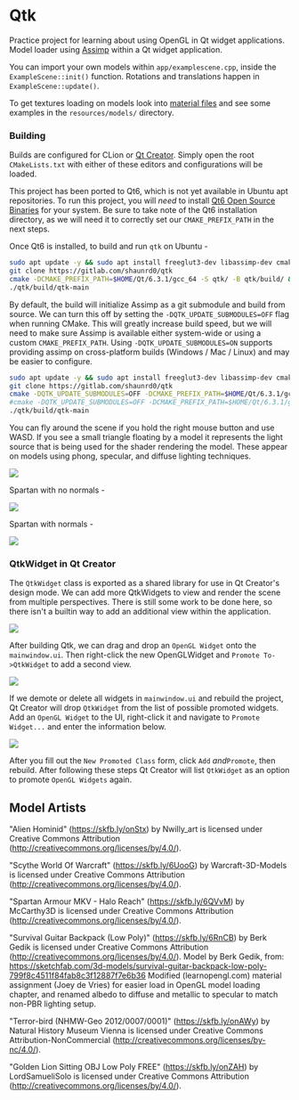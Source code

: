 # Qtk

Practice project for learning about using OpenGL in Qt widget applications.
Model loader using [Assimp](https://assimp.org/) within a Qt widget application.

You can import your own models within `app/examplescene.cpp`, inside the
`ExampleScene::init()` function. Rotations and translations
happen in `ExampleScene::update()`.

To get textures loading on models look into [material files](http://www.paulbourke.net/dataformats/mtl/)
and see some examples in the `resources/models/` directory.


### Building

Builds are configured for CLion or [Qt Creator](https://github.com/qt-creator/qt-creator).
Simply open the root `CMakeLists.txt` with either of these editors and configurations will be loaded.

This project has been ported to Qt6, which is not yet available in Ubuntu apt repositories.
To run this project, you will *need* to install [Qt6 Open Source Binaries](https://www.qt.io/download-qt-installer) for your system.
Be sure to take note of the Qt6 installation directory, as we will need it to correctly set our `CMAKE_PREFIX_PATH` in the next steps.

Once Qt6 is installed, to build and run `qtk` on Ubuntu -
```bash
sudo apt update -y && sudo apt install freeglut3-dev libassimp-dev cmake build-essential git
git clone https://gitlab.com/shaunrd0/qtk
cmake -DCMAKE_PREFIX_PATH=$HOME/Qt/6.3.1/gcc_64 -S qtk/ -B qtk/build/ && cmake --build qtk/build/ -j $(nproc --ignore=2) --target qtk-main
./qtk/build/qtk-main
```

By default, the build will initialize Assimp as a git submodule and build from source.
We can turn this off by setting the `-DQTK_UPDATE_SUBMODULES=OFF` flag when running CMake.
This will greatly increase build speed, but we will need to make sure Assimp is available either system-wide or using a custom `CMAKE_PREFIX_PATH`.
Using `-DQTK_UPDATE_SUBMODULES=ON` supports providing assimp on cross-platform builds (Windows / Mac / Linux) and may be easier to configure.

```bash
sudo apt update -y && sudo apt install freeglut3-dev libassimp-dev cmake build-essential git
git clone https://gitlab.com/shaunrd0/qtk
cmake -DQTK_UPDATE_SUBMODULES=OFF -DCMAKE_PREFIX_PATH=$HOME/Qt/6.3.1/gcc_64 -S qtk/ -B qtk/build/ && cmake --build qtk/build/ -j $(nproc --ignore=2) --target qtk-main
#cmake -DQTK_UPDATE_SUBMODULES=OFF -DCMAKE_PREFIX_PATH=$HOME/Qt/6.3.1/gcc_64;/path/to/assimp/dir -S qtk/ -B qtk/build/ && cmake --build qtk/build/ -j $(nproc --ignore=2) --target qtk-main
./qtk/build/qtk-main
```

You can fly around the scene if you hold the right mouse button and use WASD.
If you see a small triangle floating by a model it represents the light source
that is being used for the shader rendering the model. These appear on models
using phong, specular, and diffuse lighting techniques.

![](resources/screenshot.png)

Spartan with no normals -

![](resources/spartan-specular.png)

Spartan with normals -

![](resources/spartan-normals.png)


### QtkWidget in Qt Creator

The `QtkWidget` class is exported as a shared library for use in Qt Creator's design mode.
We can add more QtkWidgets to view and render the scene from multiple perspectives.
There is still some work to be done here, so there isn't a builtin way to add an additional view within the application.

![](resources/qtk-views.png)

After building Qtk, we can drag and drop an `OpenGL Widget` onto the `mainwindow.ui`.
Then right-click the new OpenGLWidget and `Promote To->QtkWidget` to add a second view.

![](resources/qtk-views-setup.png)

If we demote or delete all widgets in `mainwindow.ui` and rebuild the project, Qt Creator will drop `QtkWidget` from the list of possible promoted widgets.
Add an `OpenGL Widget` to the UI, right-click it and navigate to `Promote Widget...` and enter the information below.

![](resources/qtk-reference.png)

After you fill out the `New Promoted Class` form, click `Add` *and*`Promote`, then rebuild.
After following these steps Qt Creator will list `QtkWidget` as an option to promote `OpenGL Widgets` again.


## Model Artists

"Alien Hominid" (https://skfb.ly/onStx) by Nwilly_art is licensed under Creative Commons Attribution (http://creativecommons.org/licenses/by/4.0/).

"Scythe World Of Warcraft" (https://skfb.ly/6UooG) by Warcraft-3D-Models is licensed under Creative Commons Attribution (http://creativecommons.org/licenses/by/4.0/).

"Spartan Armour MKV - Halo Reach" (https://skfb.ly/6QVvM) by McCarthy3D is licensed under Creative Commons Attribution (http://creativecommons.org/licenses/by/4.0/).

"Survival Guitar Backpack (Low Poly)" (https://skfb.ly/6RnCB) by Berk Gedik is licensed under Creative Commons Attribution (http://creativecommons.org/licenses/by/4.0/).
Model by Berk Gedik, from: https://sketchfab.com/3d-models/survival-guitar-backpack-low-poly-799f8c4511f84fab8c3f12887f7e6b36
Modified (learnopengl.com) material assignment (Joey de Vries) for easier load in OpenGL model loading chapter, and renamed albedo to diffuse and metallic to specular to match non-PBR lighting setup.

"Terror-bird (NHMW-Geo 2012/0007/0001)" (https://skfb.ly/onAWy) by Natural History Museum Vienna is licensed under Creative Commons Attribution-NonCommercial (http://creativecommons.org/licenses/by-nc/4.0/).

"Golden Lion Sitting OBJ Low Poly FREE" (https://skfb.ly/onZAH) by LordSamueliSolo is licensed under Creative Commons Attribution (http://creativecommons.org/licenses/by/4.0/).
